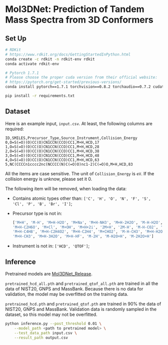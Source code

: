 # Mol3DNet: Prediction of Tandem Mass Spectra from 3D Conformers



## Set Up

```bash
# RDKit
# https://www.rdkit.org/docs/GettingStartedInPython.html
conda create -c rdkit -n rdkit-env rdkit
conda activate rdkit-env

# Pytorch 1.7.1
# Please choose the proper cuda version from their official website:
# https://pytorch.org/get-started/previous-versions/
conda install pytorch==1.7.1 torchvision==0.8.2 torchaudio==0.7.2 cudatoolkit=11.0 -c pytorch

pip install -r requirements.txt
```



## Dataset

Here is an example input, `input.csv`. At least, the following columns are required: 

```csv
ID,SMILES,Precursor_Type,Source_Instrument,Collision_Energy
0,O=S(=O)(O)CC(O)CN1CCN(CCO)CC1,M+H,HCD,17
1,O=S(=O)(O)CC(O)CN1CCN(CCO)CC1,M+H,HCD,28
2,O=S(=O)(O)CC(O)CN1CCN(CCO)CC1,M+H,HCD,38
3,O=S(=O)(O)CC(O)CN1CCN(CCO)CC1,M+H,HCD,48
4,O=S(=O)(O)CC(O)CN1CCN(CCO)CC1,M+H,HCD,63
5,NC(CCCCn1cccc2nc(NCCCC(N)C(=O)O)nc1-2)C(=O)O,M+H,HCD,83
```

All the items are case sensitive. The unit of `Collision_Energy` is `eV`. If the collision energy is unknow, please set it 0. 

The following item will be removed, when loading the data: 

- Contains atomic types other than: `['C', 'H', 'O', 'N', 'F', 'S', 'Cl', 'P', 'B', 'Br', 'I']`; 

- Precursor type is not in: 

  ```python
  ['M+H', 'M-H', 'M+H-H2O', 'M+Na', 'M+H-NH3', 'M+H-2H2O', 'M-H-H2O', 'M+NH4', 'M+H-CH4O', 'M+2Na-H', 
  'M+H-C2H6O', 'M+Cl', 'M+OH', 'M+H+2i', '2M+H', '2M-H', 'M-H-CO2', 'M+2H', 'M-H+2i', 'M+H-CH2O2', 
  'M+H-C4H8', 'M+H-C2H4O2', 'M+H-C2H4', 'M+CHO2', 'M-H-CH3', 'M+H-H2O+2i', 'M+H-C2H2O', 'M+H-C3H6', 
  'M+H-CH3', 'M+H-3H2O', 'M+H-HF', 'M-2H', 'M-H2O+H', 'M-2H2O+H']
  ```

- Instrument is not in: `['HCD', 'QTOF']`; 



## Inference

Pretrained models are [Mol3DNet_Release](https://drive.google.com/drive/folders/1LNc8adZFj669ghk2lgkjigJFFwRoDLKs?usp=sharing). 

`pretrained_hcd_all.pth` and `pretrained_qtof_all.pth` are trained in all the data of NIST20, GNPS and MassBank. Because there is no data for validation, the model may be overfitted on the training data. 

`pretrained_hcd.pth` and `pretrained_qtof.pth` are trained in 90% the data of NIST20, GNPS and MassBank. Validation data is randomly sampled in the dataset, so this model may not be overfitted. 



```bash
python inference.py --post_threshold 0.01 \
	--model_path <path to pretrained model> \
	--test_data_path input.csv \
	--result_path output.csv
```

